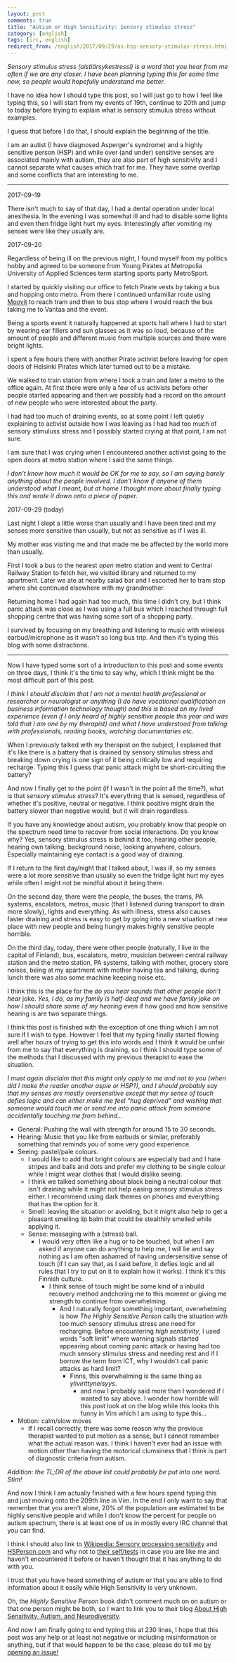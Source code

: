 ```yaml
---
layout: post
comments: true
title: "Autism or High Sensitivity: Sensory stimulus stress"
category: [english]
tags: [irc, english]
redirect_from: /english/2017/09/29/as-hsp-sensory-stimulus-stress.html
---
```


*Sensory stimulus stress (aistiärsykestressi) is a word that you hear from
 me often if we are any closer. I have been planning typing this for some
 time now, so people would hopefully understand me better.*

I have no idea how I should type this post, so I will just go to how I feel
like typing this, so I will start from my events of 19th, continue to 20th
and jump to today before trying to explain what is sensory stimulus stress
without examples.

I guess that before I do that, I should explain the beginning of the title.

I am an autist (I have diagnosed Asperger's syndrome) and a highly
sensitive person (HSP) and while over (and under) sensitive senses are
associated mainly with autism, they are also part of high sensitivity
and I cannot separate what causes which trait for me. They have some
overlap and some conflicts that are interesting to me.

* * * * *

2017-09-19

There isn't much to say of that day, I had a dental operation under local
anesthesia. In the evening I was somewhat ill and had to disable some
lights and even then fridge light hurt my eyes. Interestingly after
vomiting my senses were like they usually are.

2017-09-20

Regardless of being ill on the previous night, I found myself from my
politics hobby and agreed to be someone from Young Pirates at Metropolia
University of Applied Sciences term starting sports party MetroSport.

I started by quickly visiting our office to fetch Pirate vests by taking a
bus and hopping onto metro. From there I continued unfamiliar route using
[Moovit] to reach tram and then to bus stop where I would reach the bus
taking me to Vantaa and the event.

[Moovit]:https://moovitapp.com/

Being a sports event it naturally happened at sports hall where I had to
start by wearing ear fillers and sun glasses as it was so loud, because
of the amount of people and different music from multiple sources and there
were bright lights.

I spent a few hours there with another Pirate activist before leaving for
open doors of Helsinki Pirates which later turned out to be a mistake.

We walked to train station from where I took a train and later a metro to
the office again. At first there were only a few of us activists before
other people started appearing and then we possibly had a record on the
amount of new people who were interested about the party.

I had had too much of draining events, so at some point I left quietly
explaining to activist outside how I was leaving as I had had too much
of sensory stimuluss stress and I possibly started crying at that point, I
am not sure.

I am sure that I was crying when I encountered another activist going to
the open doors at metro station where I said the same things.

*I don't know how much it would be OK for me to say, so I am saying barely
 anything about the people involved. I don't know if anyone of them
 understood what I meant, but at home I thought more about finally typing
 this and wrote it down onto a piece of paper.*

2017-09-29 (today)

Last night I slept a little worse than usually and I have been tired and
my senses more sensitive than usually, but not as sensitive as if I was
ill.

My mother was visiting me and that made me be affected by the world more
than usually.

First I took a bus to the nearest *open* metro station and went to
Central Railway Station to fetch her, we visited library and returned to
my apartment. Later we ate at nearby salad bar and I escorted her to
tram stop where she continued elsewhere with my grandmother.

Returning home I had again had too much, this time I didn't cry, but I
think panic attack was close as I was using a full bus which I reached
through full shopping centre that was having some sort of a shopping party.

I survived by focusing on my breathing and listening to music with
wireless earbud/microphone as it wasn't so long bus trip. And then it's
typing this blog with some distractions.

* * * * *

Now I have typed some sort of a introduction to this post and some events
on three days, I think it's the time to say why, which I think might
be the most difficult part of this post.

*I think I should disclaim that I am not a mental health professional or
 researcher or neurologist or anything (I do have vocational qualification
 on business information technology though) and this is based on my lived
 experience (even if I only heard of highly sensitive people this year and
 was told that I am one by my therapist) and what I have understood from
 talking with professionals, reading books, watching documentaries etc.*

When I previously talked with my therapist on the subject, I explained that
it's like there is a battery that is drained by sensory stimulus stress
and breaking down crying is one sign of it being critically low and
requiring recharge. Typing this I guess that panic attack might be
short-circuiting the battery?

And now I finally get to the point (if I wasn't in the point all the
time?), what is that *sensory stimulus stress*? It's everything that is
sensed, regardless of whether it's positive, neutral or negative. I think
positive might drain the battery slower than negative would, but it will
drain regardless.

If you have any knowledge about autism, you probably know that people on
the spectrum need time to recover from social interactions. Do you know
why? Yes, sensory stimulus stress is behind it too, hearing other people,
hearing own talking, background noise, looking anywhere, colours.
Especially maintaining eye contact is a good way of draining.

If I return to the first day/night that I talked about, I was ill, so my
senses were a lot more sensitive than usually so even the fridge light
hurt my eyes while often I might not be mindful about it being there.

On the second day, there were the people, the buses, the trams, PA systems,
escalators, metros, music (that I listened during transport to drain more
slowly), lights and everything. As with illness, stress also causes faster
draining and stress is easy to get by going into a new situation at new
place with new people and being hungry makes highly sensitive people
horrible.

On the third day, today, there were other people (naturally, I live in the
capital of Finland), bus, escalators, metro, musician between central
railway station and the metro station, PA systems, talking with mother, 
grocery store noises, being at my apartment with mother having tea and
talking, during lunch there was also some machine keeping noise etc.

I think this is the place for the *do you hear sounds that other people
don't hear* joke. *Yes, I do, as my family is half-deaf and we have family
joke on how I should share some of my hearing* even if how good and how
sensitive hearing is are two separate things.

I think this post is finished with the exception of one thing which I am
not sure if I wish to type. However I feel that my typing finally started
flowing well after hours of trying to get this into words and I think
it would be unfair from me to say that everything is draining, so I think
I should type some of the methods that I discussed with my previous
therapist to ease the situation.

*I must again disclaim that this might only apply to me and not to you
 (when did I make the reader another aspie or HSP?), and I should
 probably say that my senses are mostly oversensitive except that my
 sense of touch defies logic and can either make me feel "hug deprived" and
 wishing that someone would touch me or send me into panic attack from
 someone accidentally touching me from behind...*

* General: Pushing the wall with strength for around 15 to 30 seconds.
* Hearing: Music that you like from earbuds or similar, preferably
  something that reminds you of some very good experience.
* Seeing: pastel/pale colours.
    * I would like to add that bright colours are especially bad and I hate
      stripes and balls and dots and prefer my clothing to be single colour
      while I might wear clothes that I would dislike seeing.
    * I think we talked something about black being a neutral colour that
      isn't draining while it might not help easing sensory stimulus stress
      either. I recommend using dark themes on phones and everything that
      has the option for it.
    * Smell: leaving the situation or avoiding, but it might also help to
      get a pleasant smelling lip balm that could be stealthily smelled
      while applying it.
    * Sense: massaging with a (stress) ball.
        * I would very often like a hug or to be touched, but when I am
          asked if anyone can do anything to help me, I will lie and say
          nothing as I am often ashamed of having undersensitive sense of
          touch (if I can say that, as I said before, it defies logic and
          all rules that I try to put on it to explain how it works). I
          think it's this Finnish culture.
            * I think sense of touch might be some kind of a inbuild
              recovery method andchoring me to this moment or giving me
              strength to continue from overwhelming.
                * And I naturally forgot something important, overwhelming
                  is how *The Highly Sensitive Person* calls the situation
                  with too much sensory stimulus stress ane need for
                  recharging. Before encountering *high sensitivity*, I
                  used words "soft limit" where warning signals started
                  appearing about coming panic attack or having had too
                  much sensory stimulus stress and needing rest and if I
                  borrow the term from ICT, why I wouldn't call panic
                  attacks as hard limit?
                    * Finns, this overwhelming is the same thing as
                      *ylivirittyneisyys*.
                        * and now I probably said more than I wondered if
                          I wanted to say above. I wonder how horrible will
                          this post look at on the blog while this looks
                          this funny in Vim which I am using to type
                          this...
* Motion: calm/slow moves
    * If I recall correctly, there was some reason why the previous
      therapist wanted to put motion as a sense, but I cannot remember
      what the actual reason was. I think I haven't ever had an issue
      with motion other than having the motorical clumsiness that I think
      is part of diagnostic criteria from autism.

*Addition: the TL;DR of the above list could probably be put into one word.
 Stim!*

And now I think I am actually finished with a few hours spend typing this
and just moving onto the 209th line in Vim. In the end I only want to say
that remember that you aren't alone, 20% of the population are estimated
to be highly sensitive people and while I don't know the percent for
people on autism spectrum, there is at least one of us in mostly every
IRC channel that you can find.

I think I should also link to
[Wikipedia: Sensory processing sensitivity](https://en.wikipedia.org/wiki/Sensory_processing_sensitivity) and [HSPerson.com](https://hsperson.com/) and
why not to [their self/tests](https://www.hsperson.com/test/highly-sensitive-test/)
in case you are like me and haven't encountered it before or haven't
thought that it has anything to do with you.

I trust that you have heard something of autism or that you are able to
find information about it easily while High Sensitivity is very unknown.

Oh, the *Highly Sensitive Person* book didn't comment much on on autism
or that one person might be both, so I want to link you to their blog
[About High Sensitivity, Autism, and Neurodiversity](https://hsperson.com/about-high-sensitivity-autism-and-neurodiversity/).

And now I am finally going to end typing this at 230 lines, I hope that
this post was any help or at least not negative or including misinformation
or anything, but if that would happen to be the case, please do tell
me [by opening an issue!](https://github.com/mikaela/mikaela.github.io/issues)
